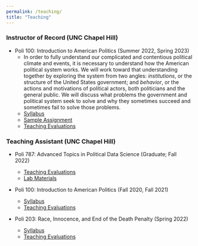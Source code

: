 ```yaml
---
permalink: /teaching/
title: "Teaching"
---
```


### Instructor of Record (UNC Chapel Hill)
- Poli 100: Introduction to American Politics (Summer 2022, Spring 2023)
    - In order to fully understand our complicated and contentious political climate and events, it is necessary to understand how the American political system works. We will work toward that understanding together by exploring the system from two angles: *institutions*, or the structure of the United States government; and *behavior*, or the actions and motivations of political actors, both politicians and the general public. We will discuss what problems the government and political system seek to solve and why they sometimes succeed and sometimes fail to solve those problems.
    - [Syllabus](/files/poli100_syllabusSS22.pdf)
    - [Sample Assignment](/files/poli100_finalprojectSS22.pdf)
    - [Teaching Evaluations](/files/Poli%20100%20Summer%2022.pdf)
 
### Teaching Assistant (UNC Chapel Hill)
- Poli 787: Advanced Topics in Political Data Science (Graduate; Fall 2022)
    - [Teaching Evaluations](/files/poli787_taevals.pdf)
    - [Lab Materials](https://github.com/crcase/poli787-fall22)

- Poli 100: Introduction to American Politics (Fall 2020, Fall 2021)
    - [Syllabus](/files/poli100_syllabus_fall2021.pdf)
    - [Teaching Evaluations](/files/poli100_taevals.pdf)

- Poli 203: Race, Innocence, and End of the Death Penalty (Spring 2022)
    - [Syllabus](/files/poli203_syllabus_sp2022.pdf)
    - [Teaching Evaluations](/files/poli203_teachingevals_SP22.pdf)
 
